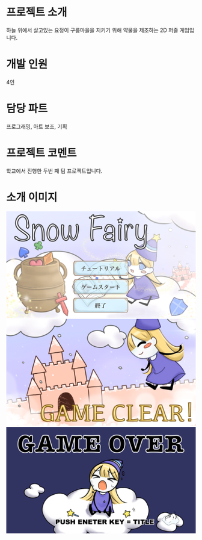 # 프로젝트 소개
하늘 위에서 살고있는 요정이 구름마을을 지키기 위해 약물을 제조하는 2D 퍼즐 게임입니다.

# 개발 인원
4인

# 담당 파트
프로그래밍, 아트 보조, 기획

# 프로젝트  코멘트
학교에서 진행한 두번 째 팀 프로젝트입니다.

# 소개 이미지

![9](https://github.com/00moa00/snowfairy/blob/main/Data/Images/title.png)
![9](https://github.com/00moa00/snowfairy/blob/main/Data/Images/game_clear.png)
![9](https://github.com/00moa00/snowfairy/blob/main/Data/Images/game_over.png)
